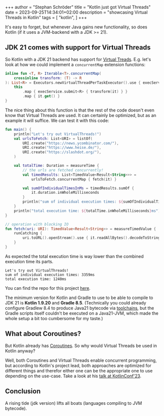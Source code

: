 +++
author = "Stephan Schröder"
title = "Kotlin just got Virtual Threads"
date = 2023-09-25T14:34:01+02:00
description = "showcasing Virtual Threads in Kotlin"
tags = [
    "kotlin",
]
+++

It's easy to forget, but whenever Java gains new functionality, so does Kotlin (if it uses a JVM-backend with a JDK >= 21).

## JDK 21 comes with support for Virtual Threads

So Kotlin with a JDK 21 backend has support for [Virtual Treads](https://openjdk.org/jeps/444). E.g. let's look at how we could implement a
`concurrentMap` extension functions:

```kotlin
inline fun <T, R> Iterable<T>.concurrentMap(
    crossinline transform: (T) -> R
): List<R> = Executors.newVirtualThreadPerTaskExecutor().use { execService -> 
    this
        .map { execService.submit<R> { transform(it) } }
        .map { it.get() }
}
```
The nice thing about this function is that the rest of the code doesn't even know that Virtual Threads are used. It can
certainly be optimized, but as an example it will suffice. We can test it with this code:
```kotlin
fun main() {
    println("Let's try out VirtualThreads!")
    val urlsToFetch: List<URI> = listOf(
        URI.create("https://news.ycombinator.com/"),
        URI.create("https://www.heise.de/"),
        URI.create("https://slashdot.org/"),
    )

    val totalTime: Duration = measureTime {
        // the urls are fetched concurrently!
        val timedResults: List<TimedValue<Result<String>>> =
            urlsToFetch.concurrentMap { fetch(it) }

        val sumOfIndividualTimesInMs = timedResults.sumOf {
            it.duration.inWholeMilliseconds
        }
        println("sum of individual execution times: ${sumOfIndividualTimesInMs}ms")
    }
    println("total execution time: ${totalTime.inWholeMilliseconds}ms")
}

// operation with blocking IO
fun fetch(uri: URI): TimedValue<Result<String>> = measureTimedValue {
    runCatching {
        uri.toURL().openStream().use { it.readAllBytes().decodeToString() }
    }
}
```
As expected the total execution time is way lower than the combined execution time its parts.
```text
Let's try out VirtualThreads!
sum of individual execution times: 3359ms
total execution time: 1240ms
```
You can find the repo for this project [here](https://github.com/simon-void/vthreads_with_kotlin_demo).

The minimum version for Kotlin and Gradle to use to be able to compile to JDK 21 is **Kotlin 1.9.20** and **Gradle 8.5**.
(Technically you could already configure Gradlew 8.4 to produce Java21 bytecode via [toolchains](https://docs.gradle.org/8.4/release-notes.html#support-for-building-projects-with-java-21), but the Gradle scripts itself couldn't
be executed on a Java21-JVM, which made the whole setup a bit too cumbersome for my taste.)

## What about Coroutines?

But Kotlin already has [Coroutines](https://kotlinlang.org/docs/coroutines-overview.html). So why would Virtual Threads be used in Kotlin anyway?

Well, both Coroutines and Virtual Threads enable concurrent programming, but according to Kotlin's project lead, both
approaches are optimized for different things and therefor either one can be the appropriate one to use depending on the
use-case. Take a look at his [talk at KotlinConf'23](https://www.youtube.com/watch?v=zluKcazgkV4).

## Conclusion

A rising tide (jdk version) lifts all boats (languages compiling to JVM bytecode).